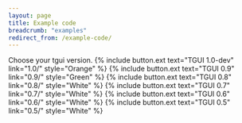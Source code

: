 ```yaml
---
layout: page
title: Example code
breadcrumb: "examples"
redirect_from: /example-code/
---
```

Choose your tgui version.
{% include button.ext text="TGUI 1.0-dev" link="1.0/" style="Orange" %}
{% include button.ext text="TGUI 0.9" link="0.9/" style="Green" %}
{% include button.ext text="TGUI 0.8" link="0.8/" style="White" %}
{% include button.ext text="TGUI 0.7" link="0.7/" style="White" %}
{% include button.ext text="TGUI 0.6" link="0.6/" style="White" %}
{% include button.ext text="TGUI 0.5" link="0.5/" style="White" %}
